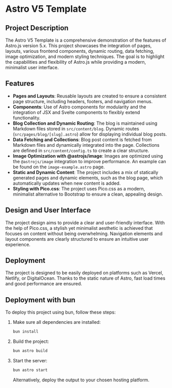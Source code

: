 # Astro V5 Template

## Project Description
The Astro V5 Template is a comprehensive demonstration of the features of Astro.js version 5.x. This project showcases the integration of pages, layouts, various frontend components, dynamic routing, data fetching, image optimization, and modern styling techniques. The goal is to highlight the capabilities and flexibility of Astro.js while providing a modern, minimalist user interface.

## Features
- **Pages and Layouts**: Reusable layouts are created to ensure a consistent page structure, including headers, footers, and navigation menus.
- **Components**: Use of Astro components for modularity and the integration of JSX and Svelte components to flexibly extend functionality.
- **Blog Collection and Dynamic Routing**: The blog is maintained using Markdown files stored in `src/content/blog`. Dynamic routes (`src/pages/blog/[slug].astro`) allow for displaying individual blog posts.
- **Data Fetching and Collections**: Blog post content is fetched from Markdown files and dynamically integrated into the page. Collections are defined in `src/content/config.ts` to create a clear structure.
- **Image Optimization with @astrojs/image**: Images are optimized using the `@astrojs/image` integration to improve performance. An example can be found on the `image-example.astro` page.
- **Static and Dynamic Content**: The project includes a mix of statically generated pages and dynamic elements, such as the blog page, which automatically updates when new content is added.
- **Styling with Pico.css**: The project uses Pico.css as a modern, minimalist alternative to Bootstrap to ensure a clean, appealing design.

## Design and User Interface
The project design aims to provide a clear and user-friendly interface. With the help of Pico.css, a stylish yet minimalist aesthetic is achieved that focuses on content without being overwhelming. Navigation elements and layout components are clearly structured to ensure an intuitive user experience.

## Deployment
The project is designed to be easily deployed on platforms such as Vercel, Netlify, or DigitalOcean. Thanks to the static nature of Astro, fast load times and good performance are ensured.

## Deployment with bun
To deploy this project using bun, follow these steps:
1. Make sure all dependencies are installed:
   ```bash
   bun install
   ```
2. Build the project:
   ```bash
   bun astro build
   ```
3. Start the server:
   ```bash
   bun astro start
   ```
   Alternatively, deploy the output to your chosen hosting platform.
